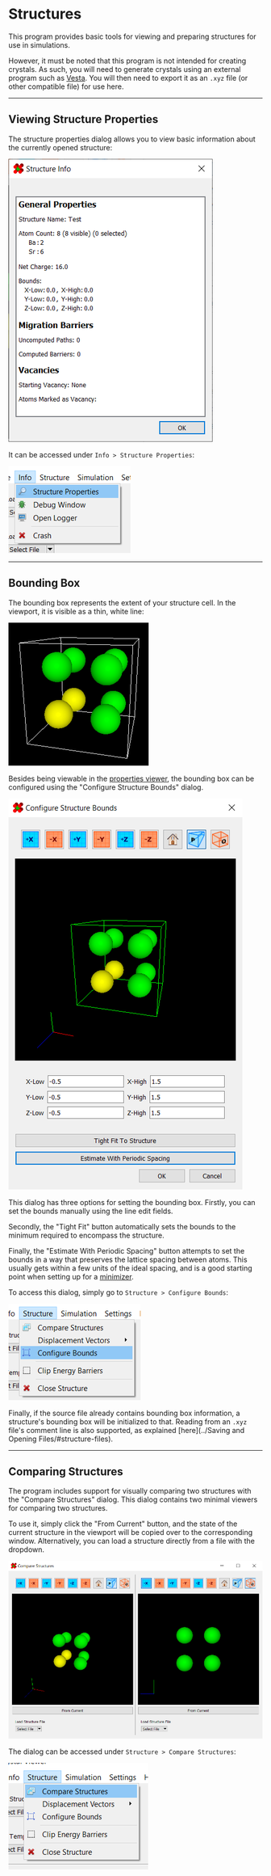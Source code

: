 # Structures

This program provides basic tools for viewing and preparing structures for 
use in simulations.

However, it must be noted that this program is not intended for creating 
crystals. As such, you will need to generate crystals using an external 
program such as [Vesta](https://jp-minerals.org/vesta/en/). You will then 
need to export it as an `.xyz` file (or other compatible file) for use here.

---

## Viewing Structure Properties

The structure properties dialog allows you to view basic information about 
the currently opened structure:

![Dialog for viewing basic structure properties](structurePropertiesDialog.png)

It can be accessed under `Info > Structure Properties`:

![menu bar button for structure properties](structureProperties.png)

---

## Bounding Box

The bounding box represents the extent of your structure cell. In the 
viewport, it is visible as a thin, white line:

![Example of bounding box](bounds.png)

Besides being viewable in the [properties viewer](#viewing-structure-properties), the bounding box can 
be configured using the "Configure Structure Bounds" dialog.

![Bounding box configuration dialog](configureBoundsDialog.png)

This dialog has three options for setting the bounding box. Firstly, you 
can set the bounds manually using the line edit fields.

Secondly, the "Tight Fit" button automatically sets the bounds to the 
minimum required to encompass the structure.

Finally, the "Estimate With Periodic Spacing" button attempts to set the 
bounds in a way that preserves the lattice spacing between atoms. This 
usually gets within a few units of the ideal spacing, and is a good 
starting point when setting up for a 
[minimizer](../../Simulations/Minimizing/).

To access this dialog, simply go to `Structure > Configure Bounds`:

![menu bar button for configuring structure bounds](configureBounds.png)

Finally, if the source file already contains bounding box information, 
a structure's bounding box will be initialized to that. Reading from an 
`.xyz` file's comment line is also supported, as explained 
[here](../Saving and Opening Files/#structure-files).

---

## Comparing Structures

The program includes support for visually comparing two structures 
with the "Compare Structures" dialog. This dialog contains two minimal 
viewers for comparing two structures.

To use it, simply click the "From Current" button, and the state of the 
current structure in the viewport will be copied over to the 
corresponding window. Alternatively, you can load a structure directly 
from a file with the dropdown.

![Structure comparison dialog](compareStructuresDialog.png)

The dialog can be accessed under `Structure > Compare Structures`:

![menu bar button for launching the structure comparison dialog](compareStructures.png)
